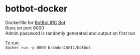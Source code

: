 botbot-docker
=============
Dockerfile for [BotBot IRC Bot](https://github.com/BotBotMe/botbot-web)  
Runs on port 8000  
Admin password is randomly generated and output on first run  

To run:  
`docker run -p 8000 brandon15811/botbot`
